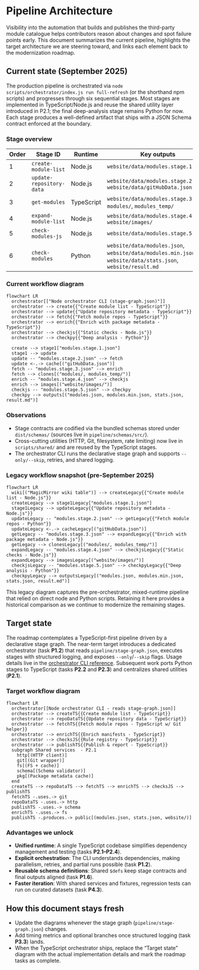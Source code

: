 # Pipeline Architecture

Visibility into the automation that builds and publishes the third-party module catalogue helps contributors reason about changes and spot failure points early. This document summarizes the current pipeline, highlights the target architecture we are steering toward, and links each element back to the modernization roadmap.

## Current state (September 2025)

The production pipeline is orchestrated via `node scripts/orchestrator/index.js run full-refresh` (or the shorthand npm scripts) and progresses through six sequential stages. Most stages are implemented in TypeScript/Node.js and reuse the shared utility layer introduced in P2.1; the final deep-analysis stage remains Python for now. Each stage produces a well-defined artifact that ships with a JSON Schema contract enforced at the boundary.

### Stage overview

| Order | Stage ID                 | Runtime    | Key outputs                                                                                                  |
| ----- | ------------------------ | ---------- | ------------------------------------------------------------------------------------------------------------ |
| 1     | `create-module-list`     | Node.js    | `website/data/modules.stage.1.json`                                                                          |
| 2     | `update-repository-data` | Node.js    | `website/data/modules.stage.2.json`, `website/data/gitHubData.json`                                          |
| 3     | `get-modules`            | TypeScript | `website/data/modules.stage.3.json`, `modules/`, `modules_temp/`                                             |
| 4     | `expand-module-list`     | Node.js    | `website/data/modules.stage.4.json`, `website/images/`                                                       |
| 5     | `check-modules-js`       | Node.js    | `website/data/modules.stage.5.json`                                                                          |
| 6     | `check-modules`          | Python     | `website/data/modules.json`, `website/data/modules.min.json`, `website/data/stats.json`, `website/result.md` |

### Current workflow diagram

```mermaid
flowchart LR
  orchestrator[["Node orchestrator CLI (stage-graph.json)"]]
  orchestrator --> create{{"Create module list - TypeScript"}}
  orchestrator --> update{{"Update repository metadata - TypeScript"}}
  orchestrator --> fetch{{"Fetch module repos - TypeScript"}}
  orchestrator --> enrich{{"Enrich with package metadata - TypeScript"}}
  orchestrator --> checkjs{{"Static checks - Node.js"}}
  orchestrator --> checkpy{{"Deep analysis - Python"}}

  create --> stage1["modules.stage.1.json"]
  stage1 --> update
  update -- "modules.stage.2.json" --> fetch
  update <-.-> cache[("gitHubData.json")]
  fetch -- "modules.stage.3.json" --> enrich
  fetch --> clones[("modules/, modules_temp/")]
  enrich -- "modules.stage.4.json" --> checkjs
  enrich --> images[("website/images/")]
  checkjs -- "modules.stage.5.json" --> checkpy
  checkpy --> outputs[("modules.json, modules.min.json, stats.json, result.md")]
```

### Observations

- Stage contracts are codified via the bundled schemas stored under `dist/schemas/` (sources live in `pipeline/schemas/src/`).
- Cross-cutting utilities (HTTP, Git, filesystem, rate limiting) now live in `scripts/shared/` and are reused by the TypeScript stages.
- The orchestrator CLI runs the declarative stage graph and supports `--only/--skip`, retries, and shared logging.

### Legacy workflow snapshot (pre-September 2025)

```mermaid
flowchart LR
  wiki[("MagicMirror wiki table")] --> createLegacy{{"Create module list - Node.js"}}
  createLegacy --> stage1Legacy["modules.stage.1.json"]
  stage1Legacy --> updateLegacy{{"Update repository metadata - Node.js"}}
  updateLegacy -- "modules.stage.2.json" --> getLegacy{{"Fetch module repos - Python"}}
  updateLegacy <-.-> cacheLegacy[("gitHubData.json")]
  getLegacy -- "modules.stage.3.json" --> expandLegacy{{"Enrich with package metadata - Node.js"}}
  getLegacy --> clonesLegacy[("modules/, modules_temp/")]
  expandLegacy -- "modules.stage.4.json" --> checkjsLegacy{{"Static checks - Node.js"}}
  expandLegacy --> imagesLegacy[("website/images/")]
  checkjsLegacy -- "modules.stage.5.json" --> checkpyLegacy{{"Deep analysis - Python"}}
  checkpyLegacy --> outputsLegacy[("modules.json, modules.min.json, stats.json, result.md")]
```

This legacy diagram captures the pre-orchestrator, mixed-runtime pipeline that relied on direct node and Python scripts. Retaining it here provides a historical comparison as we continue to modernize the remaining stages.

## Target state

The roadmap contemplates a TypeScript-first pipeline driven by a declarative stage graph. The near-term target introduces a dedicated orchestrator (task **P1.2**) that reads `pipeline/stage-graph.json`, executes stages with structured logging, and exposes `--only`/`--skip` flags. Usage details live in the [orchestrator CLI reference](pipeline/orchestrator-cli-reference.md). Subsequent work ports Python stages to TypeScript (tasks **P2.2** and **P2.3**) and centralizes shared utilities (**P2.1**).

### Target workflow diagram

```mermaid
flowchart LR
  orchestrator[[Node orchestrator CLI - reads stage-graph.json]]
  orchestrator --> createTS{{Create module list - TypeScript}}
  orchestrator --> repoDataTS{{Update repository data - TypeScript}}
  orchestrator --> fetchTS{{Fetch module repos - TypeScript w/ Git helper}}
  orchestrator --> enrichTS{{Enrich manifests - TypeScript}}
  orchestrator --> checksJS{{Rule registry - TypeScript}}
  orchestrator --> publishTS{{Publish & report - TypeScript}}
  subgraph Shared services  - P2.1
    http[(HTTP client)]
    git[(Git wrapper)]
    fs[(FS + cache)]
    schema[(Schema validator)]
    pkg[(Package metadata cache)]
  end
  createTS --> repoDataTS --> fetchTS --> enrichTS --> checksJS --> publishTS
  fetchTS -.uses.-> git
  repoDataTS -.uses.-> http
  publishTS -.uses.-> schema
  enrichTS -.uses.-> fs
  publishTS -.produces.-> public[(modules.json, stats.json, website/)]
```

### Advantages we unlock

- **Unified runtime**: A single TypeScript codebase simplifies dependency management and testing (tasks **P2.1–P2.4**).
- **Explicit orchestration**: The CLI understands dependencies, making parallelism, retries, and partial runs possible (task **P1.2**).
- **Reusable schema definitions**: Shared `$defs` keep stage contracts and final outputs aligned (task **P1.6**).
- **Faster iteration**: With shared services and fixtures, regression tests can run on curated datasets (task **P4.3**).

## How this document stays fresh

- Update the diagrams whenever the stage graph (`pipeline/stage-graph.json`) changes.
- Add timing metrics and optional branches once structured logging (task **P3.3**) lands.
- When the TypeScript orchestrator ships, replace the “Target state” diagram with the actual implementation details and mark the roadmap tasks as complete.
